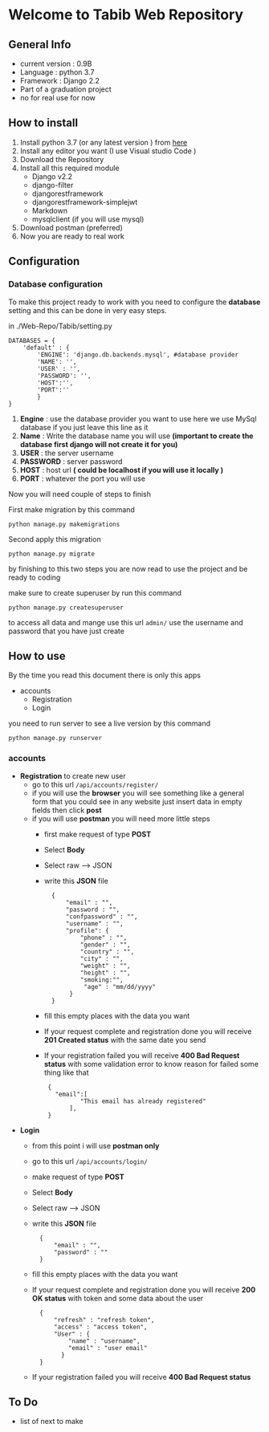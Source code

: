 # Welcome to Tabib Web Repository 

## General Info

 -  current version : 0.9B 
 - Language : python 3.7
 - Framework : Django 2.2
 - Part of a graduation project
 - no for real use for now 

## How to install

 1. Install python 3.7 (or any latest version ) from [here](https://www.python.org/)
 2. Install any editor you want (I use Visual studio Code )
 3. Download the Repository
 4. Install all this required module
	 -  Django v2.2
	 -  django-filter
	 -  djangorestframework
	 -  djangorestframework-simplejwt
	 -  Markdown
	 -  mysqlclient (if you will use mysql)
5. Download postman (preferred)
6. Now you are ready to real work

## Configuration
### Database configuration
To make this project ready to work with you need to configure the **database** setting
and this can be done in very easy steps.

in ./Web-Repo/Tabib/setting.py

    DATABASES = {
	    'default' : {
		    'ENGINE': 'django.db.backends.mysql', #database provider
		    'NAME': '',
		    'USER' : '',
		    'PASSWORD': '',
		    'HOST':'',
		    'PORT':''
		    }
	}

 1. **Engine** : use  the database provider you want to use  here we use MySql database  if 				   you just leave this line as it
 2. **Name**  : Write the database name you will use **(important to create the database first django will not create it for you)**
 3. **USER** :  the server username 
 4. **PASSWORD** : server password
 5.  **HOST** : host url **( could be localhost if you will use it locally )**
 6. **PORT** : whatever the port you will use

Now you will need couple of steps to finish

  First make migration by this command
  

    python manage.py makemigrations

 Second apply this migration
 

    python manage.py migrate

 by finishing to this two steps you are now read to use the project and be ready to coding 

make sure to create superuser by run this command

    python manage.py createsuperuser
to access all data and mange use this url `admin/` use the username and password that you have just create 

## How to use
By the time you read this document there is only this apps

 - accounts
	 - Registration
	 - Login

you need to run server to see a live version by this command

    python manage.py runserver

### accounts
 - **Registration**
to create new user
	- go to this url  `/api/accounts/register/`
	- if you will use the **browser** you will see something like a general form that you could see in any website just insert data in empty fields then  click **post** 
	- if you will use **postman** you will need more little steps 
		-  first make request of type **POST**
		-  Select **Body**  
		-  Select raw --> JSON
		- write this **JSON** file 

			    {
				    "email" : "",
				    "password : "",
				    "confpassword" : "",
				    "username" : "",
				    "profile": {
					    "phone" : "",
					    "gender" : "",
					    "country" : "",
					    "city" : "",
					    "weight" : "",
					    "height" : "",
					    "smoking:"",
					     "age" : "mm/dd/yyyy"
					 }
				}
		- fill this empty places with the data you want
		- If your request complete and registration done you will receive **201 Created  status** with the same date you send
		- If your registration failed you will receive **400 Bad Request status** with some validation error to know reason for failed some thing like that
		
			   {
				 "email":[
						"This email has already registered"
				     ],
			   }

- **Login**
	-  from this point  i will use **postman only** 
	- go to this url `/api/accounts/login/`
	- make request of type **POST**
	-  Select **Body**  
	-  Select raw --> JSON
	- write this **JSON** file 
	
	        {
		        "email" : "",
		        "password" : ""
		    }
	- fill this empty places with the data you want
	- If your request complete and registration done you will receive **200 OK status** with token and some data about the user

		    {
			    "refresh" : "refresh token",
			    "access" : "access token",
			    "User" : {
				    "name" : "username",
				    "email" : "user email"
				  }
			}
		 
	- If your registration failed you will receive **400 Bad Request status**

 


## To Do
- list of next to make
